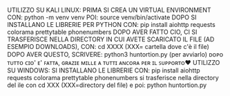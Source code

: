 UTILIZZO SU KALI LINUX:
PRIMA SI CREA UN VIRTUAL ENVIRONMENT CON:
python -m venv venv
POI:
source venv/bin/activate
DOPO SI INSTALLANO LE LIBRERIE PER PYTHON CON:
pip install aiohttp requests colorama prettytable phonenumbers
DOPO AVER FATTO CIO, CI SI TRASFERISCE NELLA DIRECTORY IN CUI AVETE SCARICATO IL FILE (AD ESEMPIO DOWNLOADS), CON:
cd XXXX (XXX= cartella dove c'è il file)
DOPO AVER QUESTO, SCRIVERE:
python3 huntortion.py (per avviarlo)
ᴅᴏᴘᴏ ᴛᴜᴛᴛᴏ ᴄɪᴏ' ᴇ' ꜰᴀᴛᴛᴀ, ɢʀᴀᴢɪᴇ ᴍɪʟʟᴇ ᴀ ᴛᴜᴛᴛɪ  ᴀɴᴄᴏʀᴀ ᴘᴇʀ ɪʟ ꜱᴜᴘᴘᴏʀᴛᴏ❤
UTILIZZO SU WINDOWS:
SI INSTALLANO LE LIBRERIE CON:
pip install aiohttp requests colorama prettytable phonenumbers
si trasferisce nella directory del ile con cd XXX (XXX=directory del file)
e poi:
python huntortion.py
